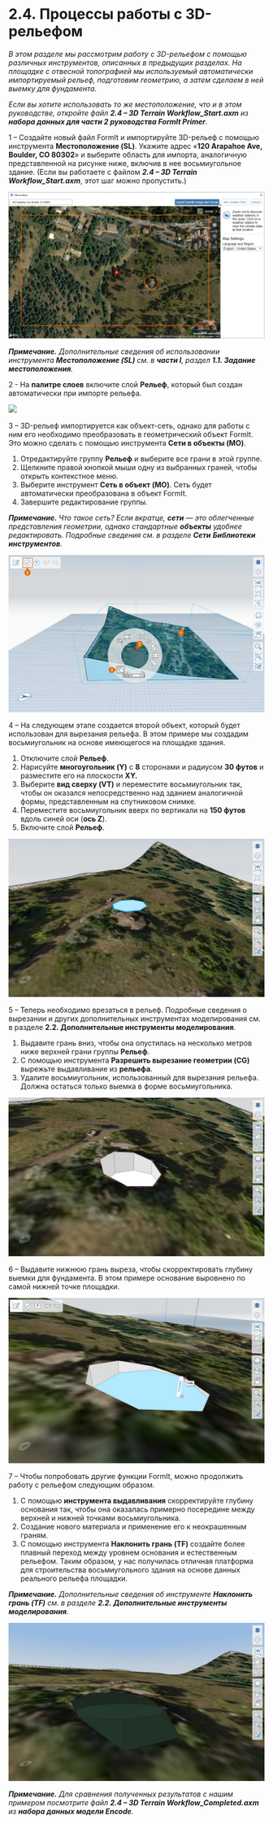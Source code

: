 # 2.4. Процессы работы с 3D-рельефом

_В этом разделе мы рассмотрим работу с 3D-рельефом с помощью различных инструментов, описанных в предыдущих разделах. На площадке с отвесной топографией мы используемый автоматически импортируемый рельеф, подготовим геометрию, а затем сделаем в ней выемку для фундамента._

_Если вы хотите использовать то же местоположение, что и в этом руководстве, откройте файл_ _**2.4 – 3D Terrain Workflow\_Start.axm**_ _из_ _**набора данных для части 2 руководства FormIt Primer**._

1 – Создайте новый файл FormIt и импортируйте 3D-рельеф с помощью инструмента **Местоположение (SL)**. Укажите адрес «**120 Arapahoe Ave, Boulder, CO 80302**» и выберите область для импорта, аналогичную представленной на рисунке ниже, включив в нее восьмиугольное здание. (Если вы работаете с файлом _**2.4 – 3D Terrain Workflow\_Start.axm**_, этот шаг можно пропустить.)

![](<../../.gitbook/assets/0 (10).png>)

_**Примечание.**_ _Дополнительные сведения об использовании инструмента_ _**Местоположение (SL)**_ _см. в **части I**, раздел **1.1. Задание местоположения**._

2 - На **палитре слоев** включите слой **Рельеф**, который был создан автоматически при импорте рельефа.

![](<../../.gitbook/assets/1\_terrain-layer\_annotated (1).png>)

3 – 3D-рельеф импортируется как объект-сеть, однако для работы с ним его необходимо преобразовать в геометрический объект FormIt. Это можно сделать с помощью инструмента **Сети в объекты (MO)**.

1. Отредактируйте группу **Рельеф** и выберите все грани в этой группе.
2. Щелкните правой кнопкой мыши одну из выбранных граней, чтобы открыть контекстное меню.
3. Выберите инструмент **Сеть в объект (MO)**. Сеть будет автоматически преобразована в объект FormIt.
4. Завершите редактирование группы.

_**Примечание.**_ _Что такое сеть? Если вкратце,_ _**сети**_ _— это облегченные представления геометрии, однако стандартные_ _**объекты**_ _удобнее редактировать. Подробные сведения см. в разделе_ _**Сети**_ _**Библиотеки инструментов**._

![](<../../.gitbook/assets/2 (14).png>)

4 – На следующем этапе создается второй объект, который будет использован для вырезания рельефа. В этом примере мы создадим восьмиугольник на основе имеющегося на площадке здания.

1. Отключите слой **Рельеф**.
2. Нарисуйте **многоугольник (Y)** с **8** сторонами и радиусом **30 футов** и разместите его на плоскости **XY.**
3. Выберите **вид сверху (VT)** и переместите восьмиугольник так, чтобы он оказался непосредственно над зданием аналогичной формы, представленным на спутниковом снимке.
4. Переместите восьмиугольник вверх по вертикали на **150 футов** вдоль синей оси (**ось Z**).
5. Включите слой **Рельеф**.

![](../../.gitbook/assets/3.jpeg)

5 – Теперь необходимо врезаться в рельеф. Подробные сведения о вырезании и других дополнительных инструментах моделирования см. в разделе **2.2. Дополнительные инструменты моделирования**.

1. Выдавите грань вниз, чтобы она опустилась на несколько метров ниже верхней грани группы **Рельеф**.
2. С помощью инструмента **Разрешить вырезание геометрии (CG)** вырежьте выдавливание из **рельефа**.
3. Удалите восьмиугольник, использованный для вырезания рельефа. Должна остаться только выемка в форме восьмиугольника.

![](<../../.gitbook/assets/4 (1).jpeg>)

6 – Выдавите нижнюю грань выреза, чтобы скорректировать глубину выемки для фундамента. В этом примере основание выровнено по самой нижней точке площадки.

![](../../.gitbook/assets/5.jpeg)

7 – Чтобы попробовать другие функции FormIt, можно продолжить работу с рельефом следующим образом.

1. С помощью **инструмента выдавливания** скорректируйте глубину основания так, чтобы она оказалась примерно посередине между верхней и нижней точками восьмиугольника.
2. Создание нового материала и применение его к неокрашенным граням.
3. С помощью инструмента **Наклонить грань (TF)** создайте более плавный переход между уровнем основания и естественным рельефом. Таким образом, у нас получилась отличная платформа для строительства восьмиугольного здания на основе данных реального рельефа площадки.

_**Примечание.**_ _Дополнительные сведения об инструменте_ _**Наклонить грань (TF)**_ _см. в разделе_ _**2.2. Дополнительные инструменты моделирования**._

![](../../.gitbook/assets/6.jpeg)

_**Примечание.**_ _Для сравнения полученных результатов с нашим примером посмотрите файл_ _**2.4 – 3D Terrain Workflow\_Completed.axm**_ _из_ _**набора данных модели Encode**._
